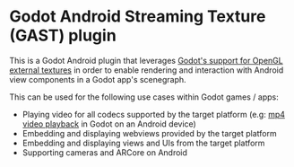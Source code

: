 # Godot Android Streaming Texture (GAST) plugin

This is a Godot Android plugin that leverages [Godot's support for OpenGL external textures](https://github.com/godotengine/godot/pull/36342)
in order to enable rendering and interaction with Android view components in a Godot app's scenegraph.

This can be used for the following use cases within Godot games / apps:
- Playing video for all codecs supported by the target platform
(e.g: [mp4 video playback](https://drive.google.com/file/d/1EivylJMbkO9GymIkv8D25vOIxNevDT2C/view?usp=sharing) in Godot on an Android device)
- Embedding and displaying webviews provided by the target platform
- Embedding and displaying views and UIs from the target platform
- Supporting cameras and ARCore on Android

